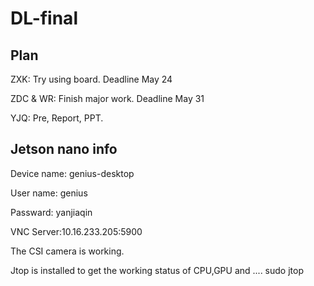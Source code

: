 # DL-final

## Plan

ZXK: Try using board. Deadline May 24

ZDC & WR: Finish major work. Deadline May 31

YJQ: Pre, Report, PPT.

## Jetson nano info
Device name: genius-desktop

User name: genius

Passward: yanjiaqin

VNC Server:10.16.233.205:5900

The CSI camera is working.

Jtop is installed to get the working status of CPU,GPU and ....
sudo jtop


